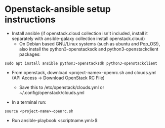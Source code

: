 # Openstack-ansible setup instructions

- Install ansible (if openstack.cloud collection isn't included, install it separately with ansible-galaxy collection install openstack.cloud)
  - On Debian based GNU/Linux systems (such as ubuntu and Pop_OS!), also install the python3-openstacksdk and python3-openstackclient packages:
```
sudo apt install ansible python3-openstacksdk python3-openstackclient
```
- From openstack, download \<project-name\>-openrc.sh and clouds.yml (API Access $\rightarrow$ Download OpenStack RC File)
  - Save this to /etc/openstack/clouds.yml or ~/.config/openstack/clouds.yml

- In a terminal run:
```
source <project-name>-openrc.sh
```

- Run ansible-playbook \<scriptname.yml\>$
